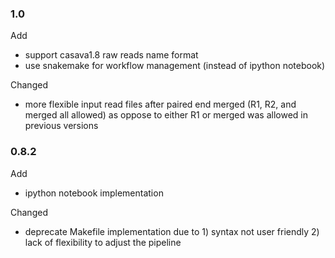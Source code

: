 ### 1.0
Add
- support casava1.8 raw reads name format
- use snakemake for workflow management (instead of ipython notebook)

Changed
- more flexible input read files after paired end merged (R1, R2, and merged all allowed) as oppose to either R1 or merged was allowed in previous versions

### 0.8.2
Add
- ipython notebook implementation

Changed
- deprecate Makefile implementation due to 1) syntax not user friendly 2) lack of flexibility to adjust the pipeline

